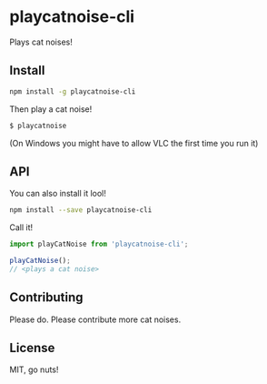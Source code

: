 # playcatnoise-cli

Plays cat noises!

## Install

```sh
npm install -g playcatnoise-cli
```

Then play a cat noise!

```sh
$ playcatnoise
```

(On Windows you might have to allow VLC the first time you run it)

## API

You can also install it lool!

```sh
npm install --save playcatnoise-cli
```

Call it!

```js
import playCatNoise from 'playcatnoise-cli';

playCatNoise();
// <plays a cat noise>
```

## Contributing

Please do. Please contribute more cat noises.

## License

MIT, go nuts!

